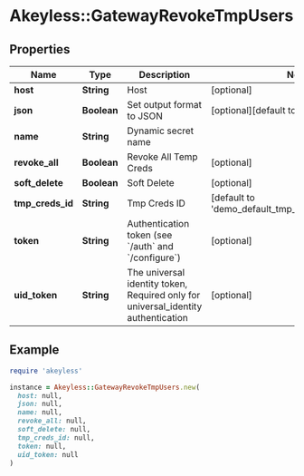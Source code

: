 # Akeyless::GatewayRevokeTmpUsers

## Properties

| Name | Type | Description | Notes |
| ---- | ---- | ----------- | ----- |
| **host** | **String** | Host | [optional] |
| **json** | **Boolean** | Set output format to JSON | [optional][default to false] |
| **name** | **String** | Dynamic secret name |  |
| **revoke_all** | **Boolean** | Revoke All Temp Creds | [optional] |
| **soft_delete** | **Boolean** | Soft Delete | [optional] |
| **tmp_creds_id** | **String** | Tmp Creds ID | [default to &#39;demo_default_tmp_creds_id_for_sdk_bc&#39;] |
| **token** | **String** | Authentication token (see &#x60;/auth&#x60; and &#x60;/configure&#x60;) | [optional] |
| **uid_token** | **String** | The universal identity token, Required only for universal_identity authentication | [optional] |

## Example

```ruby
require 'akeyless'

instance = Akeyless::GatewayRevokeTmpUsers.new(
  host: null,
  json: null,
  name: null,
  revoke_all: null,
  soft_delete: null,
  tmp_creds_id: null,
  token: null,
  uid_token: null
)
```

